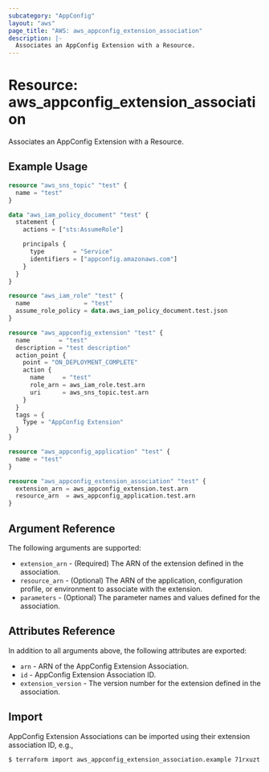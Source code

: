 ```yaml
---
subcategory: "AppConfig"
layout: "aws"
page_title: "AWS: aws_appconfig_extension_association"
description: |-
  Associates an AppConfig Extension with a Resource.
---
```


# Resource: aws_appconfig_extension_association

Associates an AppConfig Extension with a Resource.

## Example Usage

```terraform
resource "aws_sns_topic" "test" {
  name = "test"
}

data "aws_iam_policy_document" "test" {
  statement {
    actions = ["sts:AssumeRole"]

    principals {
      type        = "Service"
      identifiers = ["appconfig.amazonaws.com"]
    }
  }
}

resource "aws_iam_role" "test" {
  name               = "test"
  assume_role_policy = data.aws_iam_policy_document.test.json
}

resource "aws_appconfig_extension" "test" {
  name        = "test"
  description = "test description"
  action_point {
    point = "ON_DEPLOYMENT_COMPLETE"
    action {
      name     = "test"
      role_arn = aws_iam_role.test.arn
      uri      = aws_sns_topic.test.arn
    }
  }
  tags = {
    Type = "AppConfig Extension"
  }
}

resource "aws_appconfig_application" "test" {
  name = "test"
}

resource "aws_appconfig_extension_association" "test" {
  extension_arn = aws_appconfig_extension.test.arn
  resource_arn  = aws_appconfig_application.test.arn
}
```

## Argument Reference

The following arguments are supported:

* `extension_arn` - (Required) The ARN of the extension defined in the association.
* `resource_arn` - (Optional) The ARN of the application, configuration profile, or environment to associate with the extension.
* `parameters` - (Optional) The parameter names and values defined for the association.

## Attributes Reference

In addition to all arguments above, the following attributes are exported:

* `arn` - ARN of the AppConfig Extension Association.
* `id` - AppConfig Extension Association ID.
* `extension_version` - The version number for the extension defined in the association.

## Import

AppConfig Extension Associations can be imported using their extension association ID, e.g.,

```
$ terraform import aws_appconfig_extension_association.example 71rxuzt
```
